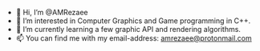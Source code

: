 - 👋 Hi, I’m @AMRezaee
- 👀 I’m interested in Computer Graphics and Game programming in C++.
- 🌱 I’m currently learning a few graphic API and rendering algorithms.
- 📫 You can find me with my email-address: amrezaee@protonmail.com

<!---
AMRezaee/AMRezaee is a ✨ special ✨ repository because its `README.md` (this file) appears on your GitHub profile.
You can click the Preview link to take a look at your changes.
--->
